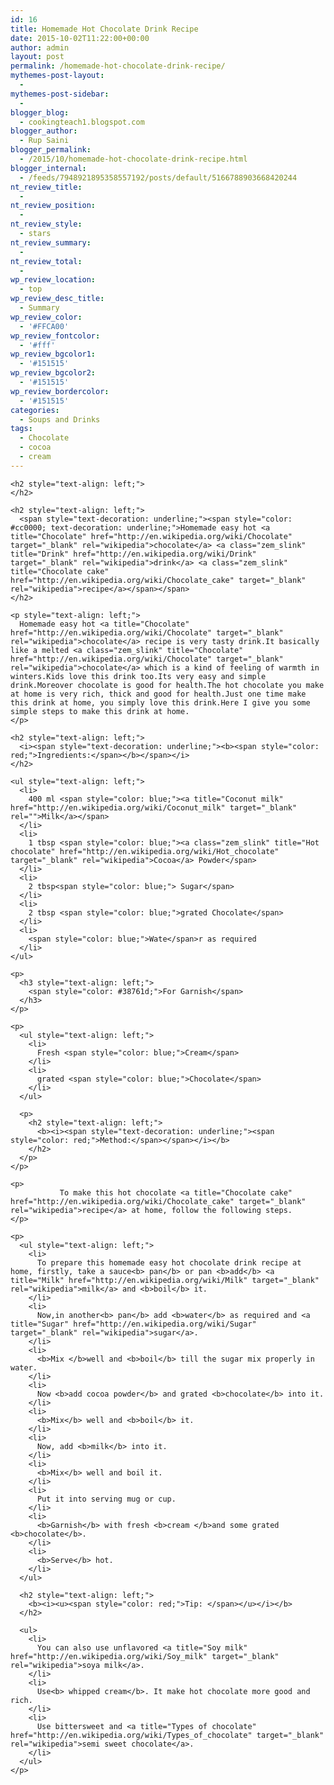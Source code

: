 ```yaml
---
id: 16
title: Homemade Hot Chocolate Drink Recipe
date: 2015-10-02T11:22:00+00:00
author: admin
layout: post
permalink: /homemade-hot-chocolate-drink-recipe/
mythemes-post-layout:
  - 
mythemes-post-sidebar:
  - 
blogger_blog:
  - cookingteach1.blogspot.com
blogger_author:
  - Rup Saini
blogger_permalink:
  - /2015/10/homemade-hot-chocolate-drink-recipe.html
blogger_internal:
  - /feeds/7948921895358557192/posts/default/5166788903668420244
nt_review_title:
  - 
nt_review_position:
  - 
nt_review_style:
  - stars
nt_review_summary:
  - 
nt_review_total:
  - 
wp_review_location:
  - top
wp_review_desc_title:
  - Summary
wp_review_color:
  - '#FFCA00'
wp_review_fontcolor:
  - '#fff'
wp_review_bgcolor1:
  - '#151515'
wp_review_bgcolor2:
  - '#151515'
wp_review_bordercolor:
  - '#151515'
categories:
  - Soups and Drinks
tags:
  - Chocolate
  - cocoa
  - cream
---
```

<p dir="ltr" style="text-align: left;">
  <p dir="ltr" style="text-align: left;">
    <p style="clear: both; text-align: center;">
    </p>
    
    <h2 style="text-align: left;">
    </h2>
    
    <h2 style="text-align: left;">
      <span style="text-decoration: underline;"><span style="color: #cc0000; text-decoration: underline;">Homemade easy hot <a title="Chocolate" href="http://en.wikipedia.org/wiki/Chocolate" target="_blank" rel="wikipedia">chocolate</a> <a class="zem_slink" title="Drink" href="http://en.wikipedia.org/wiki/Drink" target="_blank" rel="wikipedia">drink</a> <a class="zem_slink" title="Chocolate cake" href="http://en.wikipedia.org/wiki/Chocolate_cake" target="_blank" rel="wikipedia">recipe</a></span></span>
    </h2>
    
    <p style="text-align: left;">
      Homemade easy hot <a title="Chocolate" href="http://en.wikipedia.org/wiki/Chocolate" target="_blank" rel="wikipedia">chocolate</a> recipe is very tasty drink.It basically like a melted <a class="zem_slink" title="Chocolate" href="http://en.wikipedia.org/wiki/Chocolate" target="_blank" rel="wikipedia">chocolate</a> which is a kind of feeling of warmth in winters.Kids love this drink too.Its very easy and simple drink.Moreover chocolate is good for health.The hot chocolate you make at home is very rich, thick and good for health.Just one time make this drink at home, you simply love this drink.Here I give you some simple steps to make this drink at home.
    </p>
    
    <h2 style="text-align: left;">
      <i><span style="text-decoration: underline;"><b><span style="color: red;">Ingredients:</span></b></span></i>
    </h2>
    
    <ul style="text-align: left;">
      <li>
        400 ml <span style="color: blue;"><a title="Coconut milk" href="http://en.wikipedia.org/wiki/Coconut_milk" target="_blank" rel="">Milk</a></span>
      </li>
      <li>
        1 tbsp <span style="color: blue;"><a class="zem_slink" title="Hot chocolate" href="http://en.wikipedia.org/wiki/Hot_chocolate" target="_blank" rel="wikipedia">Cocoa</a> Powder</span>
      </li>
      <li>
        2 tbsp<span style="color: blue;"> Sugar</span>
      </li>
      <li>
        2 tbsp <span style="color: blue;">grated Chocolate</span>
      </li>
      <li>
        <span style="color: blue;">Wate</span>r as required
      </li>
    </ul>
    
    <p>
      <h3 style="text-align: left;">
        <span style="color: #38761d;">For Garnish</span>
      </h3>
    </p>
    
    <p>
      <ul style="text-align: left;">
        <li>
          Fresh <span style="color: blue;">Cream</span>
        </li>
        <li>
          grated <span style="color: blue;">Chocolate</span>
        </li>
      </ul>
      
      <p>
        <h2 style="text-align: left;">
          <b><i><span style="text-decoration: underline;"><span style="color: red;">Method:</span></span></i></b>
        </h2>
      </p>
    </p>
    
    <p>
               To make this hot chocolate <a title="Chocolate cake" href="http://en.wikipedia.org/wiki/Chocolate_cake" target="_blank" rel="wikipedia">recipe</a> at home, follow the following steps.
    </p>
    
    <p>
      <ul style="text-align: left;">
        <li>
          To prepare this homemade easy hot chocolate drink recipe at home, firstly, take a sauce<b> pan</b> or pan <b>add</b> <a title="Milk" href="http://en.wikipedia.org/wiki/Milk" target="_blank" rel="wikipedia">milk</a> and <b>boil</b> it.
        </li>
        <li>
          Now,in another<b> pan</b> add <b>water</b> as required and <a title="Sugar" href="http://en.wikipedia.org/wiki/Sugar" target="_blank" rel="wikipedia">sugar</a>.
        </li>
        <li>
          <b>Mix </b>well and <b>boil</b> till the sugar mix properly in water.
        </li>
        <li>
          Now <b>add cocoa powder</b> and grated <b>chocolate</b> into it.
        </li>
        <li>
          <b>Mix</b> well and <b>boil</b> it.
        </li>
        <li>
          Now, add <b>milk</b> into it.
        </li>
        <li>
          <b>Mix</b> well and boil it.
        </li>
        <li>
          Put it into serving mug or cup.
        </li>
        <li>
          <b>Garnish</b> with fresh <b>cream </b>and some grated <b>chocolate</b>.
        </li>
        <li>
          <b>Serve</b> hot.
        </li>
      </ul>
      
      <h2 style="text-align: left;">
        <b><i><u><span style="color: red;">Tip: </span></u></i></b>
      </h2>
      
      <ul>
        <li>
          You can also use unflavored <a title="Soy milk" href="http://en.wikipedia.org/wiki/Soy_milk" target="_blank" rel="wikipedia">soya milk</a>.
        </li>
        <li>
          Use<b> whipped cream</b>. It make hot chocolate more good and rich.
        </li>
        <li>
          Use bittersweet and <a title="Types of chocolate" href="http://en.wikipedia.org/wiki/Types_of_chocolate" target="_blank" rel="wikipedia">semi sweet chocolate</a>.
        </li>
      </ul>
    </p>
  </p>
</p>
